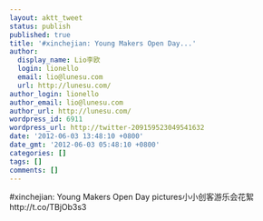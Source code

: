 ```yaml
---
layout: aktt_tweet
status: publish
published: true
title: '#xinchejian: Young Makers Open Day...'
author:
  display_name: Lio李欧
  login: lionello
  email: lio@lunesu.com
  url: http://lunesu.com/
author_login: lionello
author_email: lio@lunesu.com
author_url: http://lunesu.com/
wordpress_id: 6911
wordpress_url: http://twitter-209159523049541632
date: '2012-06-03 13:48:10 +0800'
date_gmt: '2012-06-03 05:48:10 +0800'
categories: []
tags: []
comments: []
---
```

<p>#xinchejian: <!--:en-->Young Makers Open Day pictures<!--:--><!--:zh-->小小创客游乐会花絮<!--:--> http://t.co/TBjOb3s3</p>
